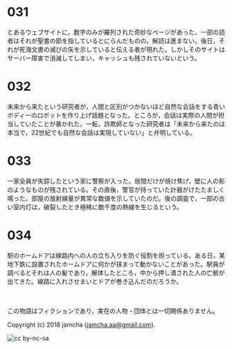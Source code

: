 # 031

とあるウェブサイトに，数字のみが羅列された奇妙なページがあった。一部の読者はそれが聖書の節を指しているとにらんだものの，解読は進まない。後日，それが死海文書の滅びの矢を示していると伝える者が現れた。しかしそのサイトはサーバー障害で消滅してしまい，キャッシュも残されていないという。  

# 032

未来から来たという研究者が，人間と区別がつかないほど自然な会話をする青いボディーのロボットを作り上げ話題となった。ところが，会話は実際の人間が担当していたことが暴かれた。一転，詐欺師となった研究者は「未来から来たのは本当で，22世紀でも自然な会話は実現していない」と弁明している。  

# 033

一家全員が失踪したという家に警察が入った。居間だけが焼け焦げ，壁に人の影のようなものが残されている。その直後，警官が持っていた計器がけたたましく鳴った。部屋の放射線量が異常な数値を示していたのだ。後の調査で，一部の古い室内灯は，破裂したとき極稀に数千度の熱線を生じるという。  

# 034

駅のホームドアは線路内への人の立ち入りを防ぐ役割を担っている。ある日，某地下鉄に設置されたホームドアに何かが挟まって動かないことがあった。駅員が調べるとそれは人の髪であり，解体したところ，中から押し潰された人の亡骸が出てきた。線路に入れさせまいとドアが巻き込んだのだろうか。  

<br>  
<br>  
この物語はフィクションであり，実在の人物・団体とは一切関係ありません。  

Copyright (c) 2018 jamcha (jamcha.aa@gmail.com).  

![cc by-nc-sa](http://i.creativecommons.org/l/by-nc-sa/4.0/88x31.png)